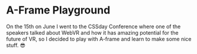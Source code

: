 # A-Frame Playground
On the 15th on June I went to the CSSday Conference where one of the speakers talked about WebVR and how it has amazing potential for the future of VR, so I decided to play with A-frame and learn to make some nice stuff. :sunglasses:
